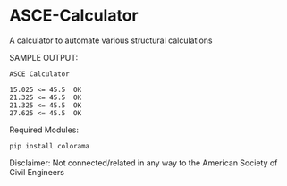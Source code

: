 # ASCE-Calculator
A calculator to automate various structural calculations

SAMPLE OUTPUT:

```
ASCE Calculator

15.025 <= 45.5  OK
21.325 <= 45.5  OK
21.325 <= 45.5  OK
27.625 <= 45.5  OK
```

Required Modules:
```
pip install colorama
```

Disclaimer: Not connected/related in any way to the American Society of Civil Engineers
